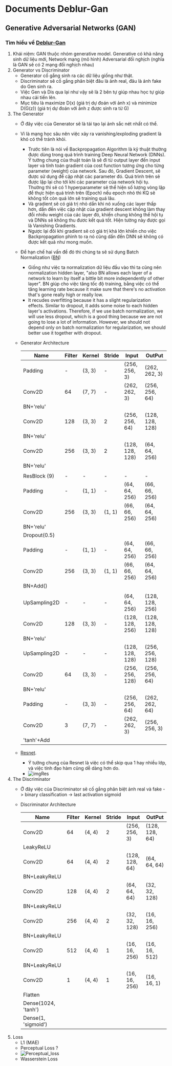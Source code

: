 # Documents Deblur-Gan 

## Generative Adversarial Networks (GAN)
### Tìm hiểu về [Deblur-Gan](https://www.sicara.ai/blog/2018-03-20-GAN-with-Keras-application-to-image-deblurring)
1. Khái niệm: GAN thuộc nhóm generative model. Generative có khả năng sinh dữ liệu mới, Network mạng (mô hình) Adversarial đối nghịch (nghĩa là GAN sẽ có 2 mạng đối nghịch nhau)
2. Generator vs Discriminator
   * Generator cố gắng sinh ra các dữ liệu giống như thật. 
   * Discriminator sẽ cố gắng phân biệt đâu là ảnh real, đâu là ảnh fake do Gen sinh ra.
   * Việc Gen và Dis qua lại như vậy sẽ là 2 bên tự giúp nhau học tự giúp nhau cải tiến lên.
   * Mục tiêu là maximize D(x) (giá trị dự đoán với ảnh x) và minimize D(G(z)) (giá trị dự đoán với ảnh z được sinh ra từ G)
3. The Generator
   * Ở đây việc của Generator sẽ là tái tạo lại ảnh sắc nét nhất có thể.
   * Vì là mạng học sâu nên việc xảy ra vanishing/exploding gradient là khó có thể tránh khỏi.
     * Trước tiên là nói về Backpropagation Algorithm là kỹ thuật thường được dùng trong quá trình training Deep Neural Network (DNNs). Ý tưởng chung của thuật toán là sẽ đi từ output layer đến input layer và tính toán gradient của cost function tương ứng cho từng parameter (weight) của network. Sau đó, Gradient Descent, sẽ được sử dụng để cập nhật các parameter đó. Quá trình trên sẽ được lặp lại cho tới khi các parameter của network hội tụ. Thường thì sẽ có 1 hyperparameter sẽ thể hiện số lượng vòng lặp để thực hiện quá trình trên (Epoch) nếu epoch nhỏ thì KQ sẽ không tốt còn quá lớn sẽ training quá lâu.
     * Và gradient sẽ có giá trị nhỏ dần khi nó xuống các layer thấp hơn, dấn đến việc cập nhật của gradient descent không làm thay đổi nhiều weight của các layer đó, khiến chung không thể hội tụ và DNNs sẽ không thu đươc kết quả tốt. Hiện tường này được gọi là Vanishing Gradients. 
     * Ngược lại đôi khi gradient sẽ có giá trị khá lớn khiến cho việc Backpropagation phình to ra nó cũng dấn đến DNN sẽ không có được kết quả như mong muốn.
   * Để hạn chế hai vấn đề đó thì chúng ta sẽ sử dụng Batch Normalization ([BN](https://towardsdatascience.com/batch-normalization-in-neural-networks-1ac91516821c))
     * Giống như việc ta normalization dữ liệu đầu vào thì ta cũng nên normalization hidden layer, "also BN allows each layer of a network to learn by itself a bittle bit more independently of other layer". BN giúp cho việc tăng tốc độ training, bằng việc có thể tăng learning rate because it make sure that there's no activation that's gone really high or really low.
     * It recudes overfitting because it has a slight regularization effects. Similar to dropout, it adds some noise to each hidden layer's activations. Therefore, if we use batch normalization, we will use less dropout, which is a good thing because we are not going to lose a lot of information. However, we should not depend only on batch normalization for regularization, we should better use it together with dropout.
   * Generator Architecture

      |Name|Filter|Kernel|Stride|Input|OutPut|
      |-|-|-|-|-|-|
      |Padding|-|(3, 3)|-|(256, 256, 3)|(262, 262, 3)|
      |Conv2D|64|(7, 7)|-|(262, 262, 3)|(256, 256, 64)|
      |BN+'relu'|
      |Conv2D|128|(3, 3)|2|(256, 256, 64)|(128, 128, 128)|
      |BN+'relu'|
      |Conv2D|256|(3, 3)|2|(128, 128, 128)|(64, 64, 256)|
      |BN+'relu'|
      ||
      |ResBlock (9)|-|-|-|-|-|
      |Padding|-|(1, 1)|-|(64, 64, 256)|(66, 66, 256)|
      |Conv2D|256|(3, 3)|(1, 1)|(66, 66, 256)|(64, 64, 256)
      |BN+'relu'|
      |Dropout(0.5)
      |Padding|-|(1, 1)|-|(64, 64, 256)|(66, 66, 256)|
      |Conv2D|256|(3, 3)|(1, 1)|(66, 66, 256)|(64, 64, 256)
      |BN+Add()|
      ||
      |UpSampling2D|-|-|-|(64, 64, 256)|(128, 128, 256)|
      |Conv2D|128|(3, 3)|-|(128, 128, 256)|(128, 128, 128)
      |BN+'relu'|
      |UpSampling2D|-|-|-|(128, 128, 128)|(256, 256, 128)|
      |Conv2D|64|(3, 3)|-|(256, 256, 128)|(256, 256, 64)
      |BN+'relu'|
      |Padding|-|(3, 3)|-|(256, 256, 64)|(262, 262, 64)|
      |Conv2D|3|(7, 7)|-|(262, 262, 3)|(256, 256, 3)|
      |'tanh'+Add|
   * [Resnet](Docs/pdfDocs/Resnet.pdf).
     * Ý tưởng chung của Resnet là việc có thể skip qua 1 hay nhiều lớp, và việc tính đạo hàm cũng dễ dàng hơn do.
     * ![imgRes](../deblur-gan-master/Docs/imgDocs/Resnet.png)
4. The Discriminator
   * Ở đây việc của Discriminator sẽ cố gắng phân biệt ảnh real và fake -> binary classification -> last activation sigmoid 
   * Discriminator Architecture

      |Name|Filter|Kernel|Stride|Input|OutPut|
      |-|-|-|-|-|-|
      |Conv2D|64|(4, 4)|2|(256, 256, 3)|(128, 128, 64)
      |LeakyReLU|
      |Conv2D|64|(4, 4)|2|(128, 128, 64)|(64, 64, 64)
      |BN+LeakyReLU|
      |Conv2D|128|(4, 4)|2|(64, 64, 64)|(32, 32, 128)
      |BN+LeakyReLU|
      |Conv2D|256|(4, 4)|2|(32, 32, 128)|(16, 16, 256)
      |BN+LeakyReLU|
      |Conv2D|512|(4, 4)|1|(16, 16, 256)|(16, 16, 512)
      |BN+LeakyReLU|
      |Conv2D|1|(4, 4)|1|(16, 16, 256)|(16, 16, 1)
      |Flatten|
      |Dense(1024, 'tanh')|
      |Dense(1, 'sigmoid')|
5. Loss
   * L1 (MAE) 
   * Perceptual Loss ?
   * ![Perceptual_loss](../)
   * Wasserstein Loss
      